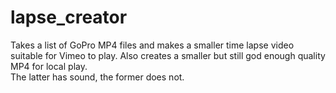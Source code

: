 lapse_creator
=============

Takes a list of GoPro MP4 files and makes a smaller time lapse video suitable for Vimeo to play.
Also creates a smaller but still god enough quality MP4 for local play.  
The latter has sound, the former does not.
